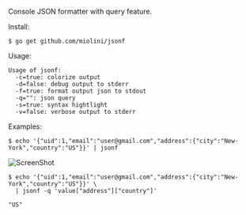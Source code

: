 Console JSON formatter with query feature.

Install:

```$ go get github.com/miolini/jsonf```

Usage:

```
Usage of jsonf:
  -c=true: colorize output
  -d=false: debug output to stderr
  -f=true: format output json to stdout
  -q="": json query
  -s=true: syntax hightlight
  -v=false: verbose output to stderr
```

Examples:

```
$ echo '{"uid":1,"email":"user@gmail.com","address":{"city":"New-York","country":"US"}}' | jsonf
```
 
![ScreenShot](https://cdn.rawgit.com/miolini/jsonf/master/output.png "Screenshot")

 
```
$ echo '{"uid":1,"email":"user@gmail.com","address":{"city":"New-York","country":"US"}}' \
  | jsonf -q 'value["address"]["country"]'

"US"
```
